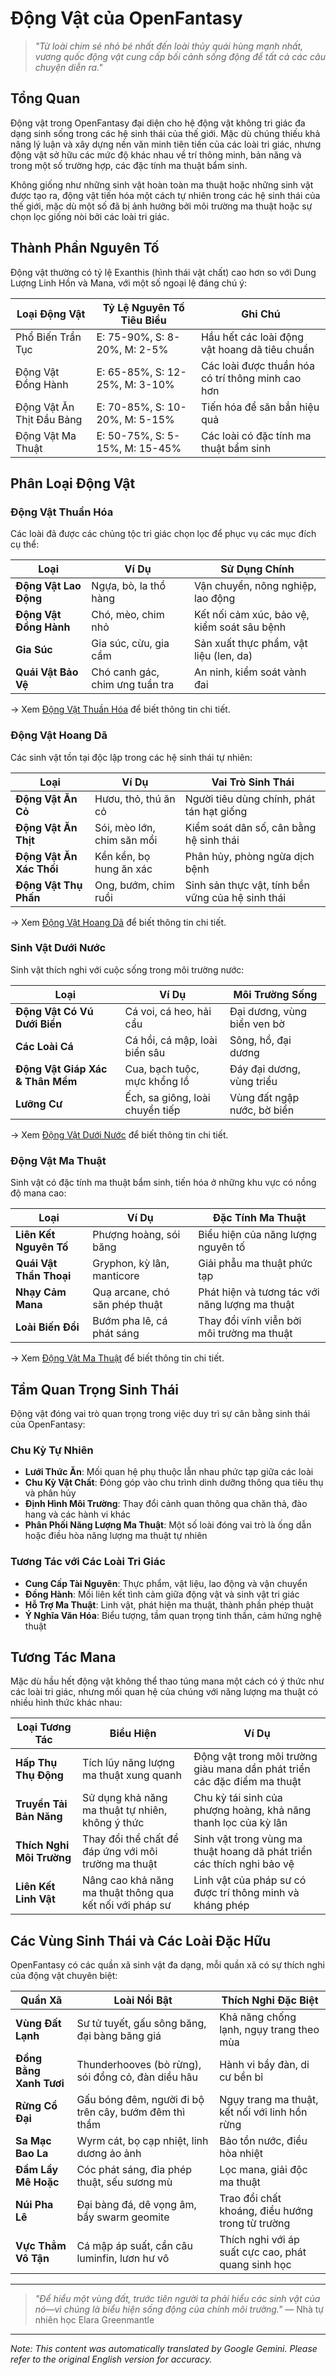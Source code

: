 # Động Vật của OpenFantasy

> *"Từ loài chim sẻ nhỏ bé nhất đến loài thủy quái hùng mạnh nhất, vương quốc động vật cung cấp bối cảnh sống động để tất cả các câu chuyện diễn ra."*

## Tổng Quan

Động vật trong OpenFantasy đại diện cho hệ động vật không tri giác đa dạng sinh sống trong các hệ sinh thái của thế giới. Mặc dù chúng thiếu khả năng lý luận và xây dựng nền văn minh tiên tiến của các loài tri giác, nhưng động vật sở hữu các mức độ khác nhau về trí thông minh, bản năng và trong một số trường hợp, các đặc tính ma thuật bẩm sinh.

Không giống như những sinh vật hoàn toàn ma thuật hoặc những sinh vật được tạo ra, động vật tiến hóa một cách tự nhiên trong các hệ sinh thái của thế giới, mặc dù một số đã bị ảnh hưởng bởi môi trường ma thuật hoặc sự chọn lọc giống nòi bởi các loài tri giác.

## Thành Phần Nguyên Tố

Động vật thường có tỷ lệ Exanthis (hình thái vật chất) cao hơn so với Dung Lượng Linh Hồn và Mana, với một số ngoại lệ đáng chú ý:

| Loại Động Vật    | Tỷ Lệ Nguyên Tố Tiêu Biểu | Ghi Chú                                                      |
|-----------------|-----------------------------|--------------------------------------------------------------|
| Phổ Biến Trần Tục | E: 75-90%, S: 8-20%, M: 2-5% | Hầu hết các loài động vật hoang dã tiêu chuẩn                          |
| Động Vật Đồng Hành | E: 65-85%, S: 12-25%, M: 3-10% | Các loài được thuần hóa có trí thông minh cao hơn                   |
| Động Vật Ăn Thịt Đầu Bảng | E: 70-85%, S: 10-20%, M: 5-15% | Tiến hóa để săn bắn hiệu quả                                     |
| Động Vật Ma Thuật | E: 50-75%, S: 5-15%, M: 15-45% | Các loài có đặc tính ma thuật bẩm sinh                               |

## Phân Loại Động Vật

### Động Vật Thuần Hóa

Các loài đã được các chủng tộc tri giác chọn lọc để phục vụ các mục đích cụ thể:

| Loại                | Ví Dụ                       | Sử Dụng Chính                                                 |
|---------------------|-----------------------------|-------------------------------------------------------------|
| **Động Vật Lao Động** | Ngựa, bò, la thồ hàng          | Vận chuyển, nông nghiệp, lao động                               |
| **Động Vật Đồng Hành** | Chó, mèo, chim nhỏ             | Kết nối cảm xúc, bảo vệ, kiểm soát sâu bệnh                         |
| **Gia Súc**          | Gia súc, cừu, gia cầm        | Sản xuất thực phẩm, vật liệu (len, da)                           |
| **Quái Vật Bảo Vệ**  | Chó canh gác, chim ưng tuần tra | An ninh, kiểm soát vành đai                                     |

→ Xem [Động Vật Thuần Hóa](Domesticated.md) để biết thông tin chi tiết.

### Động Vật Hoang Dã

Các sinh vật tồn tại độc lập trong các hệ sinh thái tự nhiên:

| Loại        | Ví Dụ                      | Vai Trò Sinh Thái                                             |
|-------------|----------------------------|-------------------------------------------------------------|
| **Động Vật Ăn Cỏ** | Hươu, thỏ, thú ăn cỏ     | Người tiêu dùng chính, phát tán hạt giống                        |
| **Động Vật Ăn Thịt** | Sói, mèo lớn, chim săn mồi | Kiểm soát dân số, cân bằng hệ sinh thái                           |
| **Động Vật Ăn Xác Thối** | Kền kền, bọ hung ăn xác | Phân hủy, phòng ngừa dịch bệnh                                  |
| **Động Vật Thụ Phấn** | Ong, bướm, chim ruồi      | Sinh sản thực vật, tính bền vững của hệ sinh thái                 |

→ Xem [Động Vật Hoang Dã](Wild.md) để biết thông tin chi tiết.

### Sinh Vật Dưới Nước

Sinh vật thích nghi với cuộc sống trong môi trường nước:

| Loại                     | Ví Dụ                         | Môi Trường Sống                 |
|--------------------------|-------------------------------|--------------------------------|
| **Động Vật Có Vú Dưới Biển** | Cá voi, cá heo, hải cẩu       | Đại dương, vùng biển ven bờ      |
| **Các Loài Cá**            | Cá hồi, cá mập, loài biển sâu | Sông, hồ, đại dương               |
| **Động Vật Giáp Xác & Thân Mềm** | Cua, bạch tuộc, mực khổng lồ | Đáy đại dương, vùng triều         |
| **Lưỡng Cư**               | Ếch, sa giông, loài chuyển tiếp  | Vùng đất ngập nước, bờ biển     |

→ Xem [Động Vật Dưới Nước](Aquatic.md) để biết thông tin chi tiết.

### Động Vật Ma Thuật

Sinh vật có đặc tính ma thuật bẩm sinh, tiến hóa ở những khu vực có nồng độ mana cao:

| Loại                | Ví Dụ                       | Đặc Tính Ma Thuật                            |
|---------------------|-----------------------------|-------------------------------------------|
| **Liên Kết Nguyên Tố** | Phượng hoàng, sói băng      | Biểu hiện của năng lượng nguyên tố          |
| **Quái Vật Thần Thoại** | Gryphon, kỳ lân, manticore | Giải phẫu ma thuật phức tạp                  |
| **Nhạy Cảm Mana**     | Quạ arcane, chó săn phép thuật | Phát hiện và tương tác với năng lượng ma thuật |
| **Loài Biến Đổi**      | Bướm pha lê, cá phát sáng | Thay đổi vĩnh viễn bởi môi trường ma thuật |

→ Xem [Động Vật Ma Thuật](Magical.md) để biết thông tin chi tiết.

## Tầm Quan Trọng Sinh Thái

Động vật đóng vai trò quan trọng trong việc duy trì sự cân bằng sinh thái của OpenFantasy:

### Chu Kỳ Tự Nhiên

- **Lưới Thức Ăn**: Mối quan hệ phụ thuộc lẫn nhau phức tạp giữa các loài
- **Chu Kỳ Vật Chất**: Đóng góp vào chu trình dinh dưỡng thông qua tiêu thụ và phân hủy
- **Định Hình Môi Trường**: Thay đổi cảnh quan thông qua chăn thả, đào hang và các hành vi khác
- **Phân Phối Năng Lượng Ma Thuật**: Một số loài đóng vai trò là ống dẫn hoặc điều hòa năng lượng ma thuật tự nhiên

### Tương Tác với Các Loài Tri Giác

- **Cung Cấp Tài Nguyên**: Thực phẩm, vật liệu, lao động và vận chuyển
- **Đồng Hành**: Mối liên kết tình cảm giữa động vật và sinh vật tri giác
- **Hỗ Trợ Ma Thuật**: Linh vật, phát hiện ma thuật, thành phần phép thuật
- **Ý Nghĩa Văn Hóa**: Biểu tượng, tầm quan trọng tinh thần, cảm hứng nghệ thuật

## Tương Tác Mana

Mặc dù hầu hết động vật không thể thao túng mana một cách có ý thức như các loài tri giác, nhưng mối quan hệ của chúng với năng lượng ma thuật có nhiều hình thức khác nhau:

| Loại Tương Tác      | Biểu Hiện                               | Ví Dụ                                                                   |
|----------------------|----------------------------------------|------------------------------------------------------------------------|
| **Hấp Thụ Thụ Động**  | Tích lũy năng lượng ma thuật xung quanh | Động vật trong môi trường giàu mana dần phát triển các đặc điểm ma thuật |
| **Truyền Tải Bản Năng** | Sử dụng khả năng ma thuật tự nhiên, không ý thức   | Chu kỳ tái sinh của phượng hoàng, khả năng thanh lọc của kỳ lân                        |
| **Thích Nghi Môi Trường** | Thay đổi thể chất để đáp ứng với môi trường ma thuật | Sinh vật trong vùng ma thuật hoang dã phát triển các thích nghi bảo vệ               |
| **Liên Kết Linh Vật**   | Nâng cao khả năng ma thuật thông qua kết nối với pháp sư | Linh vật của pháp sư có được trí thông minh và kháng phép                                |

## Các Vùng Sinh Thái và Các Loài Đặc Hữu

OpenFantasy có các quần xã sinh vật đa dạng, mỗi quần xã có sự thích nghi của động vật chuyên biệt:

| Quần Xã          | Loài Nổi Bật                             | Thích Nghi Đặc Biệt                           |
|-----------------|------------------------------------------|----------------------------------------------|
| **Vùng Đất Lạnh** | Sư tử tuyết, gấu sông băng, đại bàng băng giá | Khả năng chống lạnh, ngụy trang theo mùa         |
| **Đồng Bằng Xanh Tươi** | Thunderhooves (bò rừng), sói đồng cỏ, đàn diều hâu | Hành vi bầy đàn, di cư bền bỉ                 |
| **Rừng Cổ Đại**   | Gấu bóng đêm, người đi bộ trên cây, bướm đêm thì thầm | Ngụy trang ma thuật, kết nối với linh hồn rừng |
| **Sa Mạc Bao La**  | Wyrm cát, bọ cạp nhiệt, linh dương ảo ảnh    | Bảo tồn nước, điều hòa nhiệt                 |
| **Đầm Lầy Mê Hoặc** | Cóc phát sáng, đỉa phép thuật, sếu sương mù | Lọc mana, giải độc ma thuật                    |
| **Núi Pha Lê**    | Đại bàng đá, dê vọng âm, bầy swarm geomite | Trao đổi chất khoáng, điều hướng trong từ trường |
| **Vực Thẳm Vô Tận** | Cá mập áp suất, cần câu luminfin, lươn hư vô | Thích nghi với áp suất cực cao, phát quang sinh học |

---

> *"Để hiểu một vùng đất, trước tiên người ta phải hiểu các sinh vật của nó—vì chúng là biểu hiện sống động của chính môi trường."* — Nhà tự nhiên học Elara Greenmantle


---
_Note: This content was automatically translated by Google Gemini. Please refer to the original English version for accuracy._